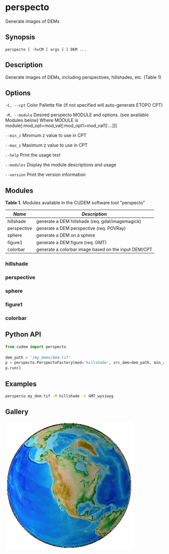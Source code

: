 # perspecto

Generate images of DEMs

## Synopsis

```
perspecto [ -hvCM [ args ] ] DEM ...
```

## Description

Generate images of DEMs, including perspectives, hillshades, etc. (Table 1)

## Options
`-C, --cpt`
Color Pallette file (if not specified will auto-generate ETOPO CPT)

`-M, --module`
Desired perspecto MODULE and options. (see available Modules below)
Where MODULE is module[:mod_opt=mod_val[:mod_opt1=mod_val1[:...]]]

`--min_z`
Minimum z value to use in CPT

`--max_z`
Maximum z value to use in CPT

`--help`
Print the usage text

`--modules`
Display the module descriptions and usage

`--version`
Print the version information

## Modules

**Table 1.** Modules available in the CUDEM software tool "perspecto"

|  ***Name***  |  ***Description*** |
|----------------------|----------------------------------|
| hillshade | generate a DEM hillshade (req. gdal/imagemagick) |
| perspective | generate a DEM perspective (req. POVRay) |
| sphere | generate a DEM on a sphere |
| figure1 | generate a DEM figure (req. GMT) |
| colorbar | generate a colorbar image based on the input DEM/CPT |

### hillshade
### perspective
### sphere
### figure1
### colorbar

## Python API

```python
from cudem import perspecto

dem_path = '/my_dems/dem.tif'
p = perspecto.PerspectoFactory(mod='hillshade', src_dem=dem_path, min_z=-1000, max_z=100)._acquire_module()
p.run()
```

## Examples

```bash
perspecto my_dem.tif -M hillshade -C GMT_wysiwyg
```

## Gallery

![](/media/etopo22_northAmerica.png)